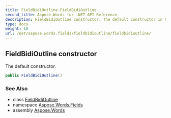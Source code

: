 ```yaml
---
title: FieldBidiOutline.FieldBidiOutline
second_title: Aspose.Words for .NET API Reference
description: FieldBidiOutline constructor. The default constructor in C#.
type: docs
weight: 10
url: /net/aspose.words.fields/fieldbidioutline/fieldbidioutline/
---
```

## FieldBidiOutline constructor

The default constructor.

```csharp
public FieldBidiOutline()
```

### See Also

* class [FieldBidiOutline](../)
* namespace [Aspose.Words.Fields](../../fieldbidioutline/)
* assembly [Aspose.Words](../../../)
